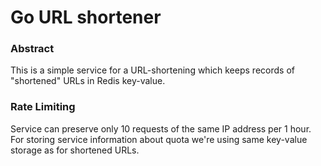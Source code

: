 # Go URL shortener

### Abstract

This is a simple service for a URL-shortening which keeps records of "shortened" URLs in Redis key-value.


### Rate Limiting

Service can preserve only 10 requests of the same IP address per 1 hour.
For storing service information about quota we're using same key-value storage as for shortened URLs.

